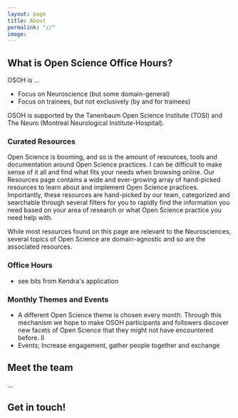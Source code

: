 ```yaml
---
layout: page
title: About
permalink: "//"
image:
---
```

## What is Open Science Office Hours?
OSOH is ...
- Focus on Neuroscience (but some domain-general)
- Focus on trainees, but not exclusively (by and for trainees)

OSOH is supported by the Tanenbaum Open Science Institute (TOSI) and The Neuro (Montreal Neurological Institute-Hospital).

### Curated Resources
Open Science is booming, and so is the amount of resources, tools and documentation around Open Science practices.
I can be difficult to make sense of it all and find what fits your needs when browsing online. Our Resources page 
contains a wide and ever-growing array of hand-picked resources to learn about and implement Open Science practices. 
Importantly, these resources are hand-picked by our team, categorized and searchable through several filters for you to 
rapidly find the information you need based on your area of research or what Open Science practice you need help with.

While most resources found on this page are relevant to the Neurosciences, several topics of Open Science are domain-agnostic and so are the associated resources.

### Office Hours
- see bits from Kendra's application

### Monthly Themes and Events
- A different Open Science theme is chosen every month. Through this mechanism we hope to make OSOH participants and followers discover new facets of Open Science that they might not have encountered before.
Il
- Events; Increase engagement, gather people together and exchange

## Meet the team
...

## Get in touch!
